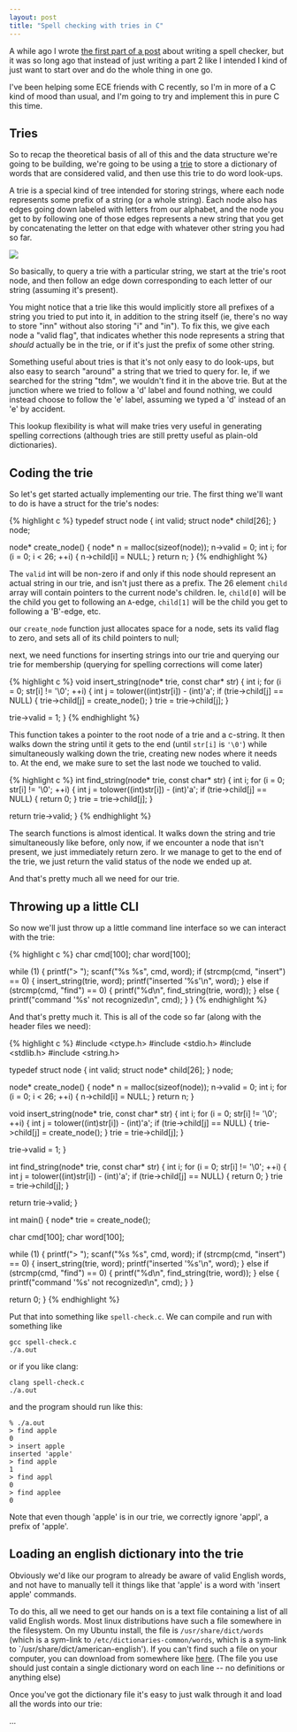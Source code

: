 ```yaml
---
layout: post
title: "Spell checking with tries in C"
---
```


A while ago I wrote [the first part of a post](/spell-checking-part-1) about writing a spell checker, but it was so long ago that instead of just writing a part 2 like I intended I kind of just want to start over and do the whole thing in one go.

I've been helping some ECE friends with C recently, so I'm in more of a C kind of mood than usual, and I'm going to try and implement this in pure C this time.

## Tries

So to recap the theoretical basis of all of this and the data structure we're going to be building, we're going to be using a [trie](http://en.wikipedia.org/wiki/Trie) to store a dictionary of words that are considered valid, and then use this trie to do word look-ups.

A trie is a special kind of tree intended for storing strings, where each node represents some prefix of a string (or a whole string). Each node also has edges going down labeled with letters from our alphabet, and the node you get to by following one of those edges represents a new string that you get by concatenating the letter on that edge with whatever other string you had so far.

<img src="http://upload.wikimedia.org/wikipedia/commons/b/be/Trie_example.svg"></img>

So basically, to query a trie with a particular string, we start at the trie's root node, and then follow an edge down corresponding to each letter of our string (assuming it's present).

You might notice that a trie like this would implicitly store all prefixes of a string you tried to put into it, in addition to the string itself (ie, there's no way to store "inn" without also storing "i" and "in"). To fix this, we give each node a "valid flag", that indicates whether this node represents a string that _should_ actually be in the trie, or if it's just the prefix of some other string.

Something useful about tries is that it's not only easy to do look-ups, but also easy to search "around" a string that we tried to query for. Ie, if we searched for the string "tdm", we wouldn't find it in the above trie. But at the junction where we tried to follow a 'd' label and found nothing, we could instead choose to follow the 'e' label, assuming we typed a 'd' instead of an 'e' by accident.

This lookup flexibility is what will make tries very useful in generating spelling corrections (although tries are still pretty useful as plain-old dictionaries).


## Coding the trie

So let's get started actually implementing our trie. The first thing we'll want to do is have a struct for the trie's nodes:

{% highlight c %}
typedef struct node {
  int valid;
  struct node* child[26];
} node;

node* create_node() {
  node* n = malloc(sizeof(node));
  n->valid = 0;
  int i;
  for (i = 0; i < 26; ++i) {
    n->child[i] = NULL;
  }
  return n;
}
{% endhighlight %}

The `valid` int will be non-zero if and only if this node should represent an actual string in our trie, and isn't just there as a prefix. The 26 element `child` array will contain pointers to the current node's children. Ie, `child[0]` will be the child you get to following an `A`-edge, `child[1]` will be the child you get to following a 'B'-edge, etc.

our `create_node` function just allocates space for a node, sets its valid flag to zero, and sets all of its child pointers to null;

next, we need functions for inserting strings into our trie and querying our trie for membership (querying for spelling corrections will come later)

{% highlight c %}
void insert_string(node* trie, const char* str) {
  int i;
  for (i = 0; str[i] != '\0'; ++i) {
    int j = tolower((int)str[i]) - (int)'a';
    if (trie->child[j] == NULL) {
      trie->child[j] = create_node();
    }
    trie = trie->child[j];
  }

  trie->valid = 1;
}
{% endhighlight %}

This function takes a pointer to the root node of a trie and a c-string. It then walks down the string until it gets to the end (until `str[i]` is `'\0'`) while simultaneously walking down the trie, creating new nodes where it needs to. At the end, we make sure to set the last node we touched to valid.

{% highlight c %}
int find_string(node* trie, const char* str) {
  int i;
  for (i = 0; str[i] != '\0'; ++i) {
    int j = tolower((int)str[i]) - (int)'a';
    if (trie->child[j] == NULL) {
      return 0;
    }
    trie = trie->child[j];
  }

  return trie->valid;
}
{% endhighlight %}

The search functions is almost identical. It walks down the string and trie simultaneously like before, only now, if we encounter a node that isn't present, we just immediately return zero. Ir we manage to get to the end of the trie, we just return the valid status of the node we ended up at.

And that's pretty much all we need for our trie.

## Throwing up a little CLI

So now we'll just throw up a little command line interface so we can interact with the trie:

{% highlight c %}
char cmd[100];
char word[100];

while (1) {
  printf("> ");
  scanf("%s %s", cmd, word);
  if (strcmp(cmd, "insert") == 0) {
    insert_string(trie, word);
    printf("inserted '%s'\n", word);
  } else if (strcmp(cmd, "find") == 0) {
      printf("%d\n", find_string(trie, word));
  } else {
    printf("command '%s' not recognized\n", cmd);
  }
}
{% endhighlight %}

And that's pretty much it. This is all of the code so far (along with the header files we need):

{% highlight c %}
#include <ctype.h>
#include <stdio.h>
#include <stdlib.h>
#include <string.h>

typedef struct node {
  int valid;
  struct node* child[26];
} node;

node* create_node() {
  node* n = malloc(sizeof(node));
  n->valid = 0;
  int i;
  for (i = 0; i < 26; ++i) {
    n->child[i] = NULL;
  }
  return n;
}

void insert_string(node* trie, const char* str) {
  int i;
  for (i = 0; str[i] != '\0'; ++i) {
    int j = tolower((int)str[i]) - (int)'a';
    if (trie->child[j] == NULL) {
      trie->child[j] = create_node();
    }
    trie = trie->child[j];
  }

  trie->valid = 1;
}

int find_string(node* trie, const char* str) {
  int i;
  for (i = 0; str[i] != '\0'; ++i) {
    int j = tolower((int)str[i]) - (int)'a';
    if (trie->child[j] == NULL) {
      return 0;
    }
    trie = trie->child[j];
  }

  return trie->valid;
}

int main() {
  node* trie = create_node();

  char cmd[100];
  char word[100];

  while (1) {
    printf("> ");
    scanf("%s %s", cmd, word);
    if (strcmp(cmd, "insert") == 0) {
      insert_string(trie, word);
      printf("inserted '%s'\n", word);
    } else if (strcmp(cmd, "find") == 0) {
      printf("%d\n", find_string(trie, word));
    } else {
      printf("command '%s' not recognized\n", cmd);
    }
  }

  return 0;
}
{% endhighlight %}

Put that into something like `spell-check.c`. We can compile and run with something like

    gcc spell-check.c
    ./a.out

or if you like clang:

    clang spell-check.c
    ./a.out

and the program should run like this:

    % ./a.out
    > find apple
    0
    > insert apple
    inserted 'apple'
    > find apple
    1
    > find appl
    0
    > find applee
    0

Note that even though 'apple' is in our trie, we correctly ignore 'appl', a prefix of 'apple'.


## Loading an english dictionary into the trie

Obviously we'd like our program to already be aware of valid English words, and not have to manually tell it things like that 'apple' is a word with 'insert apple' commands.

To do this, all we need to get our hands on is a text file containing a list of all valid English words. Most linux distributions have such a file somewhere in the filesystem. On my Ubuntu install, the file is `/usr/share/dict/words` (which is a sym-link to `/etc/dictionaries-common/words`, which is a sym-link to `/usr/share/dict/american-english'). If you can't find such a file on your computer, you can download from somewhere like [here](http://wordlist.sourceforge.net/). (The file you use should just contain a single dictionary word on each line -- no definitions or anything else)

Once you've got the dictionary file it's easy to just walk through it and load all the words into our trie:

...
